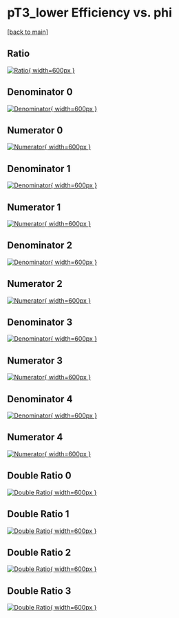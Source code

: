 # pT3_lower Efficiency vs. phi

[[back to main](./)]



## Ratio

[![Ratio](../mtv/var/pT3_lower_vtr_211_-1_eff_phi.png){ width=600px }](../mtv/var/pT3_lower_vtr_211_-1_eff_phi.pdf)

## Denominator 0

[![Denominator](../mtv/den/pT3_lower_vtr_211_-1_eff_phi_den0.png){ width=600px }](../mtv/den/pT3_lower_vtr_211_-1_eff_phi_den0.pdf)

## Numerator 0

[![Numerator](../mtv/num/pT3_lower_vtr_211_-1_eff_phi_num0.png){ width=600px }](../mtv/num/pT3_lower_vtr_211_-1_eff_phi_num0.pdf)

## Denominator 1

[![Denominator](../mtv/den/pT3_lower_vtr_211_-1_eff_phi_den1.png){ width=600px }](../mtv/den/pT3_lower_vtr_211_-1_eff_phi_den1.pdf)

## Numerator 1

[![Numerator](../mtv/num/pT3_lower_vtr_211_-1_eff_phi_num1.png){ width=600px }](../mtv/num/pT3_lower_vtr_211_-1_eff_phi_num1.pdf)

## Denominator 2

[![Denominator](../mtv/den/pT3_lower_vtr_211_-1_eff_phi_den2.png){ width=600px }](../mtv/den/pT3_lower_vtr_211_-1_eff_phi_den2.pdf)

## Numerator 2

[![Numerator](../mtv/num/pT3_lower_vtr_211_-1_eff_phi_num2.png){ width=600px }](../mtv/num/pT3_lower_vtr_211_-1_eff_phi_num2.pdf)

## Denominator 3

[![Denominator](../mtv/den/pT3_lower_vtr_211_-1_eff_phi_den3.png){ width=600px }](../mtv/den/pT3_lower_vtr_211_-1_eff_phi_den3.pdf)

## Numerator 3

[![Numerator](../mtv/num/pT3_lower_vtr_211_-1_eff_phi_num3.png){ width=600px }](../mtv/num/pT3_lower_vtr_211_-1_eff_phi_num3.pdf)

## Denominator 4

[![Denominator](../mtv/den/pT3_lower_vtr_211_-1_eff_phi_den4.png){ width=600px }](../mtv/den/pT3_lower_vtr_211_-1_eff_phi_den4.pdf)

## Numerator 4

[![Numerator](../mtv/num/pT3_lower_vtr_211_-1_eff_phi_num4.png){ width=600px }](../mtv/num/pT3_lower_vtr_211_-1_eff_phi_num4.pdf)

## Double Ratio 0

[![Double Ratio](../mtv/ratio/pT3_lower_vtr_211_-1_eff_phi_ratio0.png){ width=600px }](../mtv/ratio/pT3_lower_vtr_211_-1_eff_phi_ratio0.pdf)

## Double Ratio 1

[![Double Ratio](../mtv/ratio/pT3_lower_vtr_211_-1_eff_phi_ratio1.png){ width=600px }](../mtv/ratio/pT3_lower_vtr_211_-1_eff_phi_ratio1.pdf)

## Double Ratio 2

[![Double Ratio](../mtv/ratio/pT3_lower_vtr_211_-1_eff_phi_ratio2.png){ width=600px }](../mtv/ratio/pT3_lower_vtr_211_-1_eff_phi_ratio2.pdf)

## Double Ratio 3

[![Double Ratio](../mtv/ratio/pT3_lower_vtr_211_-1_eff_phi_ratio3.png){ width=600px }](../mtv/ratio/pT3_lower_vtr_211_-1_eff_phi_ratio3.pdf)

